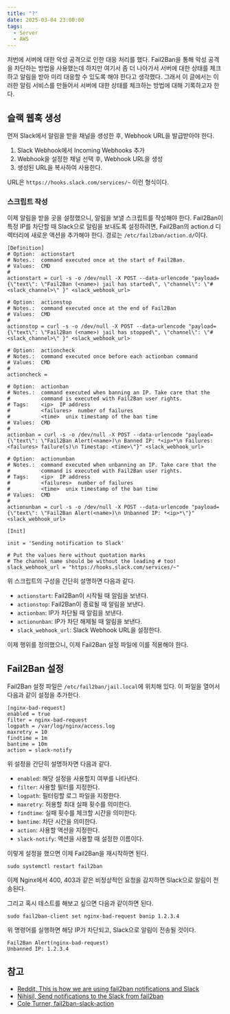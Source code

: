 ```yaml
---
title: "?"
date: 2025-03-04 23:00:00
tags: 
  - Server
  - AWS
---
```


저번에 서버에 대한 악성 공격으로 인한 대응 처리를 했다.
Fail2Ban을 통해 악성 공격을 차단하는 방법을 사용했는데 
하지만 여기서 좀 더 나아가서 서버에 대한 상태를 체크하고 알림을 받아 미리 대응할 수 있도록 해야 한다고 생각했다.
그래서 이 글에서는 이러한 알림 서비스를 만들어서 서버에 대한 상태를 체크하는 방법에 대해 기록하고자 한다.

## 슬랙 웹훅 생성

먼저 Slack에서 알림을 받을 채널을 생성한 후, Webhook URL을 발급받아야 한다.

1. Slack Webhook에서 Incoming Webhooks 추가
2. Webhook을 설정한 채널 선택 후, Webhook URL을 생성
3. 생성된 URL을 복사하여 사용한다. 

URL은 `https://hooks.slack.com/services/~` 이런 형식이다.

### 스크립트 작성

이제 알림을 받을 곳을 설정했으니, 알림을 보낼 스크립트를 작성해야 한다.
Fail2Ban이 특정 IP를 차단할 때 Slack으로 알림을 보내도록 설정하려면,
Fail2Ban의 action.d 디렉터리에 새로운 액션을 추가해야 한다.
경로는 `/etc/fail2ban/action.d/`이다.

```shell
[Definition]
# Option:  actionstart
# Notes.:  command executed once at the start of Fail2Ban.
# Values:  CMD
#
actionstart = curl -s -o /dev/null -X POST --data-urlencode "payload={\"text\": \"Fail2Ban (<name>) jail has started\", \"channel\": \"#<slack_channel>\" }" <slack_webhook_url>

# Option:  actionstop
# Notes.:  command executed once at the end of Fail2Ban
# Values:  CMD
#
actionstop = curl -s -o /dev/null -X POST --data-urlencode "payload={\"text\": \"Fail2Ban (<name>) jail has stopped\", \"channel\": \"#<slack_channel>\" }" <slack_webhook_url>

# Option:  actioncheck
# Notes.:  command executed once before each actionban command
# Values:  CMD
#
actioncheck =

# Option:  actionban
# Notes.:  command executed when banning an IP. Take care that the
#          command is executed with Fail2Ban user rights.
# Tags:    <ip>  IP address
#          <failures>  number of failures
#          <time>  unix timestamp of the ban time
# Values:  CMD
#
actionban = curl -s -o /dev/null -X POST --data-urlencode "payload={\"text\": \"Fail2Ban Alert(<name>)\n Banned IP: *<ip>*\n Failures: <failures> failure(s)\n Timestap: <time>\"}" <slack_webhook_url>

# Option:  actionunban
# Notes.:  command executed when unbanning an IP. Take care that the
#          command is executed with Fail2Ban user rights.
# Tags:    <ip>  IP address
#          <failures>  number of failures
#          <time>  unix timestamp of the ban time
# Values:  CMD
#
actionunban = curl -s -o /dev/null -X POST --data-urlencode "payload={\"text\": \"Fail2Ban Alert(<name>)\n Unbanned IP: *<ip>*\"}" <slack_webhook_url>

[Init]

init = 'Sending notification to Slack'

# Put the values here without quotation marks
# The channel name should be without the leading # too!
slack_webhook_url = "https://hooks.slack.com/services/~"
```

위 스크립트의 구성을 간단히 설명하면 다음과 같다. 

- `actionstart`: Fail2Ban이 시작될 때 알림을 보낸다.
- `actionstop`: Fail2Ban이 종료될 때 알림을 보낸다.
- `actionban`: IP가 차단될 때 알림을 보낸다.
- `actionunban`: IP가 차단 해제될 때 알림을 보낸다.
- `slack_webhook_url`: Slack Webhook URL을 설정한다.

이제 행위를 정의했으니, 이제 Fail2Ban 설정 파일에 이를 적용해야 한다.

## Fail2Ban 설정

Fail2Ban 설정 파일은 `/etc/fail2ban/jail.local`에 위치해 있다.
이 파일을 열어서 다음과 같이 설정을 추가한다.

```shell
[nginx-bad-request]
enabled = true
filter = nginx-bad-request
logpath = /var/log/nginx/access.log
maxretry = 10
findtime = 1m
bantime = 10m
action = slack-notify
```

위 설정을 간단히 설명하자면 다음과 같다.

- `enabled`: 해당 설정을 사용할지 여부를 나타낸다.
- `filter`: 사용할 필터를 지정한다.
- `logpath`: 필터링할 로그 파일을 지정한다.
- `maxretry`: 허용할 최대 실패 횟수를 의미한다.
- `findtime`: 실패 횟수를 체크할 시간을 의미한다.
- `bantime`: 차단 시간을 의미한다.
- `action`: 사용할 액션을 지정한다.
- `slack-notify`: 액션을 사용할 때 설정한 이름이다.

이렇게 설정을 했으면 이제 Fail2Ban을 재시작하면 된다.

```shell
sudo systemctl restart fail2ban
```

이제 Nginx에서 400, 403과 같은 비정상적인 요청을 감지하면 Slack으로 알림이 전송된다.

그리고 혹시 테스트를 해보고 싶으면 다음과 같이하면 된다.

```shell
sudo fail2ban-client set nginx-bad-request banip 1.2.3.4
```

위 명령어를 실행하면 해당 IP가 차단되고, Slack으로 알림이 전송될 것이다.

```shell
Fail2Ban Alert(nginx-bad-request)
Unbanned IP: 1.2.3.4
```

## 참고

- [Reddit, This is how we are using fail2ban notifications and Slack](https://www.reddit.com/r/linuxadmin/comments/3xslx0/this_is_how_we_are_using_fail2ban_notifications/)
- [Nihisil, Send notifications to the Slack from fail2ban](https://gist.github.com/Nihisil/29fd2971c9dd109ae245)
- [Cole Turner, fail2ban-slack-action](https://github.com/coleturner/fail2ban-slack-action)